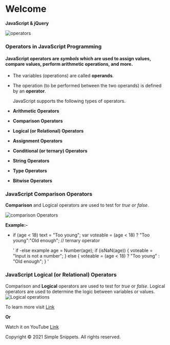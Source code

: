 # Welcome

**JavaScript & jQuery**

![operators](https://simplesnippets.tech/wp-content/uploads/2018/10/operators-in-javascript-featured-image.jpg)


### Operators in JavaScript Programming


#### **JavaScript operators** are *symbols* which are used to assign values, compare values, perform arithmetic operations, and more.

- The variables (operations) are called **operands**.
- The operation (to be performed between the two operands) is defined by an **operator**.


   JavaScript supports the following types of operators.

- **Arithmetic Operators**
- **Comparison Operators**
- **Logical (or Relational) Operators**
- **Assignment Operators**
- **Conditional (or ternary) Operators**
- **String Operators**
- **Type Operators**
- **Bitwise Operators**



### JavaScript Comparison Operators 

**Comparison** and Logical operators are used to test for *true* or *false*. 


![comparison Operators](https://d14nx13ylsx7x8.cloudfront.net/lesson_images/images/000/002/883/original/temp1425330416.png)


**Example:-**

- if (age < 18) text = "Too young";
var voteable = (age < 18) ? "Too young":"Old enough"; // ternary operator

  ' if -else example
age = Number(age);
if (isNaN(age)) {
       voteable = "Input is not a number";
} else {
      voteable = (age < 18) ? "Too young" : "Old enough";
} '




### JavaScript Logical (or Relational) Operators 

Comparison and **Logical** operators are used to test for *true* or *false*.   Logical operators are used to determine the logic between variables or values.
![Logical operations](https://www.devopsschool.com/blog/wp-content/uploads/2020/07/JavaScript-Logical-Operator.png)


To learn more visit [Link](https://simplesnippets.tech/operators-in-javascript-programming/)

  **Or** 

  Watch it on YouTube [Link](https://www.youtube.com/watch?v=ULNJSTSJc7s&t=1s)

  Copyright &copy; 2021 Simple Snippets. All rights reserved.